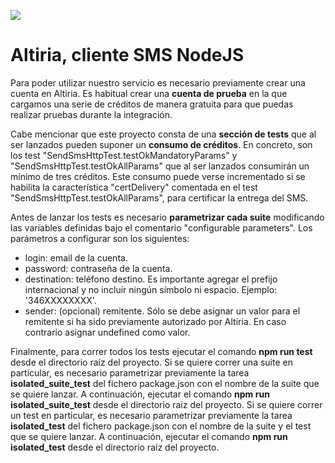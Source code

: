 ![](http://static.altiria.com/wp-content/themes/altiria/images/logo-altiria.png)


# Altiria, cliente SMS NodeJS

Para poder utilizar nuestro servicio es necesario previamente crear una cuenta en Altiria. Es habitual crear una **cuenta de prueba** en la que cargamos una serie de créditos de manera gratuita para que puedas realizar pruebas durante la integración.

Cabe mencionar que este proyecto consta de una **sección de tests** que al ser lanzados pueden suponer un **consumo de créditos**. En concreto, son los test "SendSmsHttpTest.testOkMandatoryParams" y "SendSmsHttpTest.testOkAllParams" que al ser lanzados consumirán un mínimo de tres créditos. Este consumo puede verse incrementado si se habilita la característica "certDelivery" comentada en el test "SendSmsHttpTest.testOkAllParams", para certificar la entrega del SMS.

Antes de lanzar los tests es necesario **parametrizar cada suite** modificando las variables definidas bajo el comentario "configurable parameters".
Los parámetros a configurar son los siguientes:
- login: email de la cuenta.
- password: contraseña de la cuenta.
- destination: teléfono destino. Es importante agregar el prefijo internacional y no incluir ningún símbolo ni espacio. Ejemplo: '346XXXXXXXX'.
- sender: (opcional) remitente. Sólo se debe asignar un valor para el remitente si ha sido previamente autorizado por Altiria. En caso contrario asignar undefined como valor.

Finalmente, para correr todos los tests ejecutar el comando **npm run test** desde el directorio raíz del proyecto.
Si se quiere correr una suite en particular, es necesario parametrizar previamente la tarea **isolated_suite_test** del fichero package.json con el nombre de la suite que se quiere lanzar. A continuación, ejecutar el comando **npm run isolated_suite_test** desde el directorio raíz del proyecto.
Si se quiere correr un test en particular, es necesario parametrizar previamente la tarea **isolated_test** del fichero package.json con el nombre de la suite y el test que se quiere lanzar. A continuación, ejecutar el comando **npm run isolated_test** desde el directorio raíz del proyecto.



